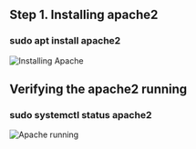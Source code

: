 ## Step 1. Installing apache2
###  sudo apt install apache2

![Installing Apache](https://user-images.githubusercontent.com/112771723/188876598-1d7f7684-e8b7-4566-8a3d-a836d08f7f21.png)

## Verifying the apache2 running
###  sudo systemctl status apache2

![Apache running](https://user-images.githubusercontent.com/112771723/188866017-09952cfe-0672-4188-8c30-6d6ee172afb2.png)
